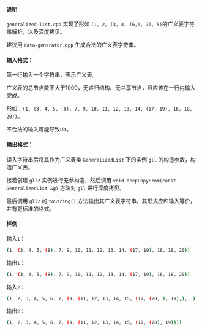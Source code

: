 
#### 说明

`generalized-list.cpp` 实现了形如 `(1, 2, (3, 4, (6,), 7), 5)`的广义表字符串解析，以及深度拷贝。

建议用 `data-generator.cpp` 生成合法的广义表字符串。


#### 输入格式：

第一行输入一个字符串，表示广义表。

广义表的总节点数不大于1000，无递归结构、无共享节点，且应该在一行内输入完成。

形如：`(1, (3, 4, 5, (8), 7, 9, 10, 11, 12, 13, 14, (17, 19), 16, 18, 20))`。

不合法的输入可能导致ub。

#### 输出格式：

读入字符串后将其作为广义表类 `GeneralizedList` 下的实例 `gll` 的构造参数，构造广义表。

接着创建 `gll2` 实例进行无参构造，然后调用 `void deepCopyFrom(const GeneralizedList &g)` 方法对 `gll` 进行深度拷贝。

最后调用 `gll2` 的 `toString()` 方法输出其广义表字符串，其形式应和输入等价，并有更标准的格式。

#### 样例：

输入`1`：

```bash
(1, (3, 4, 5, (8), 7, 9, 10, 11, 12, 13, 14, (17, 19), 16, 18, 20))
```

输出`1`：

```bash
(1, (3, 4, 5, (8), 7, 9, 10, 11, 12, 13, 14, (17, 19), 16, 18, 20))
```


输入`2`：

```bash
(1, 2, 3, 4, 5, 6, 7, (9, (11, 12, 13, 14, 15, (17, (20, ), 19),),  )     )
```

输出`2`：

```bash
(1, 2, 3, 4, 5, 6, 7, (9, (11, 12, 13, 14, 15, (17, (20), 19))))
```
